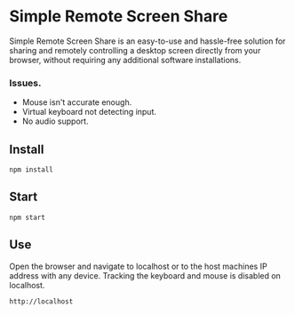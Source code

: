 # Simple Remote Screen Share
Simple Remote Screen Share is an easy-to-use and hassle-free solution for sharing and remotely controlling a desktop screen directly from your browser, without requiring any additional software installations.

### Issues.
- Mouse isn't accurate enough.
- Virtual keyboard not detecting input.
- No audio support.

## Install
````
npm install
````

## Start
````
npm start
````

## Use
Open the browser and navigate to localhost or to the host machines IP address with any device.
Tracking the keyboard and mouse is disabled on localhost.
````
http://localhost
````
